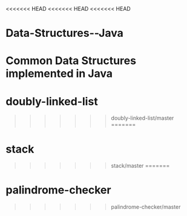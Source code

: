 <<<<<<< HEAD
<<<<<<< HEAD
<<<<<<< HEAD
# Data-Structures--Java
Common Data Structures implemented in Java
=======
# doubly-linked-list
>>>>>>> doubly-linked-list/master
=======
# stack
>>>>>>> stack/master
=======
# palindrome-checker
>>>>>>> palindrome-checker/master
